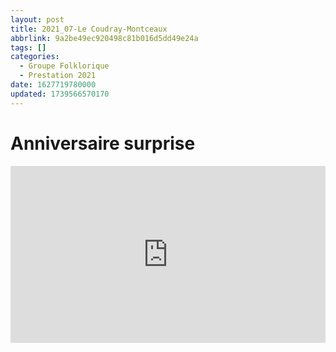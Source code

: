 ```yaml
---
layout: post
title: 2021_07-Le Coudray-Montceaux
abbrlink: 9a2be49ec920498c81b016d5dd49e24a
tags: []
categories:
  - Groupe Folklorique
  - Prestation 2021
date: 1627719780000
updated: 1739566570170
---
```


# Anniversaire surprise

<div style="position:relative; padding-bottom:56.25%; height:0; overflow:hidden; max-width:100%; width:100%;">
  <iframe src="https://www.youtube.com/embed/LlXS--dYdKU" 
          style="position:absolute; top:0; left:0; width:100%; height:100%;" 
          frameborder="0" allow="accelerometer; autoplay; encrypted-media; gyroscope; picture-in-picture" 
          allowfullscreen>
  </iframe>
</div>
